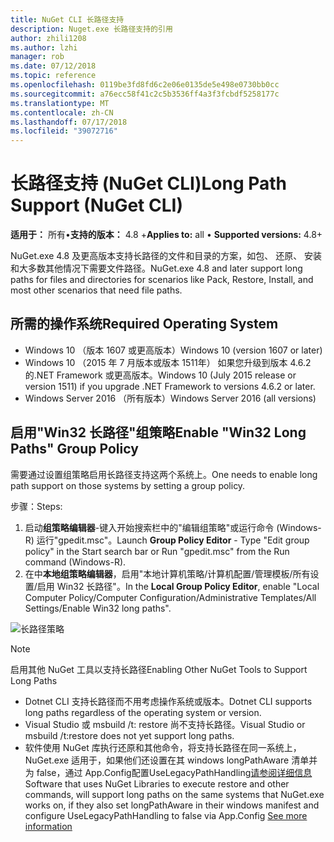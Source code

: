 ```yaml
---
title: NuGet CLI 长路径支持
description: Nuget.exe 长路径支持的引用
author: zhili1208
ms.author: lzhi
manager: rob
ms.date: 07/12/2018
ms.topic: reference
ms.openlocfilehash: 0119be3fd8fd6c2e06e0135de5e498e0730bb0cc
ms.sourcegitcommit: a76ecc58f41c2c5b3536ff4a3f3fcbdf5258177c
ms.translationtype: MT
ms.contentlocale: zh-CN
ms.lasthandoff: 07/17/2018
ms.locfileid: "39072716"
---
```

# <a name="long-path-support-nuget-cli"></a><span data-ttu-id="c7eb7-103">长路径支持 (NuGet CLI)</span><span class="sxs-lookup"><span data-stu-id="c7eb7-103">Long Path Support (NuGet CLI)</span></span>

<span data-ttu-id="c7eb7-104">**适用于：** 所有&bullet;**支持的版本：** 4.8 +</span><span class="sxs-lookup"><span data-stu-id="c7eb7-104">**Applies to:** all &bullet; **Supported versions:** 4.8+</span></span>

<span data-ttu-id="c7eb7-105">NuGet.exe 4.8 及更高版本支持长路径的文件和目录的方案，如包、 还原、 安装和大多数其他情况下需要文件路径。</span><span class="sxs-lookup"><span data-stu-id="c7eb7-105">NuGet.exe 4.8 and later support long paths for files and directories for scenarios like Pack, Restore, Install, and most other scenarios that need file paths.</span></span>

## <a name="required-operating-system"></a><span data-ttu-id="c7eb7-106">所需的操作系统</span><span class="sxs-lookup"><span data-stu-id="c7eb7-106">Required Operating System</span></span>

-   <span data-ttu-id="c7eb7-107">Windows 10 （版本 1607 或更高版本）</span><span class="sxs-lookup"><span data-stu-id="c7eb7-107">Windows 10 (version 1607 or later)</span></span>
-   <span data-ttu-id="c7eb7-108">Windows 10 （2015 年 7 月版本或版本 1511年） 如果您升级到版本 4.6.2 的.NET Framework 或更高版本。</span><span class="sxs-lookup"><span data-stu-id="c7eb7-108">Windows 10 (July 2015 release or version 1511) if you upgrade .NET Framework to versions 4.6.2 or later.</span></span>
-   <span data-ttu-id="c7eb7-109">Windows Server 2016 （所有版本）</span><span class="sxs-lookup"><span data-stu-id="c7eb7-109">Windows Server 2016 (all versions)</span></span>

## <a name="enable-win32-long-paths-group-policy"></a><span data-ttu-id="c7eb7-110">启用"Win32 长路径"组策略</span><span class="sxs-lookup"><span data-stu-id="c7eb7-110">Enable "Win32 Long Paths" Group Policy</span></span>

<span data-ttu-id="c7eb7-111">需要通过设置组策略启用长路径支持这两个系统上。</span><span class="sxs-lookup"><span data-stu-id="c7eb7-111">One needs to enable long path support on those systems by setting a group policy.</span></span>

<span data-ttu-id="c7eb7-112">步骤：</span><span class="sxs-lookup"><span data-stu-id="c7eb7-112">Steps:</span></span>
1. <span data-ttu-id="c7eb7-113">启动**组策略编辑器**-键入开始搜索栏中的"编辑组策略"或运行命令 (Windows-R) 运行"gpedit.msc"。</span><span class="sxs-lookup"><span data-stu-id="c7eb7-113">Launch **Group Policy Editor** - Type "Edit group policy" in the Start search bar or Run "gpedit.msc" from the Run command (Windows-R).</span></span>
2. <span data-ttu-id="c7eb7-114">在中**本地组策略编辑器**，启用"本地计算机策略/计算机配置/管理模板/所有设置/启用 Win32 长路径"。</span><span class="sxs-lookup"><span data-stu-id="c7eb7-114">In the **Local Group Policy Editor**, enable "Local Computer Policy/Computer Configuration/Administrative Templates/All Settings/Enable Win32 long paths".</span></span>

![长路径策略](media/LongPathPolicy.png)


> [!Note]
> <span data-ttu-id="c7eb7-116">启用其他 NuGet 工具以支持长路径</span><span class="sxs-lookup"><span data-stu-id="c7eb7-116">Enabling Other NuGet Tools to Support Long Paths</span></span>
>
> -   <span data-ttu-id="c7eb7-117">Dotnet CLI 支持长路径而不用考虑操作系统或版本。</span><span class="sxs-lookup"><span data-stu-id="c7eb7-117">Dotnet CLI supports long paths regardless of the operating system or version.</span></span>
> -   <span data-ttu-id="c7eb7-118">Visual Studio 或 msbuild /t: restore 尚不支持长路径。</span><span class="sxs-lookup"><span data-stu-id="c7eb7-118">Visual Studio or msbuild /t:restore does not yet support long paths.</span></span>
> -   <span data-ttu-id="c7eb7-119">软件使用 NuGet 库执行还原和其他命令，将支持长路径在同一系统上，NuGet.exe 适用于，如果他们还设置在其 windows longPathAware 清单并为 false，通过 App.Config配置UseLegacyPathHandling[请参阅详细信息](https://blogs.msdn.microsoft.com/jeremykuhne/2016/07/30/net-4-6-2-and-long-paths-on-windows-10/)</span><span class="sxs-lookup"><span data-stu-id="c7eb7-119">Software that uses NuGet Libraries to execute restore and other commands, will support long paths on the same systems that NuGet.exe works on, if they also set longPathAware in their windows manifest and configure UseLegacyPathHandling to false via App.Config [See more information](https://blogs.msdn.microsoft.com/jeremykuhne/2016/07/30/net-4-6-2-and-long-paths-on-windows-10/)</span></span>

